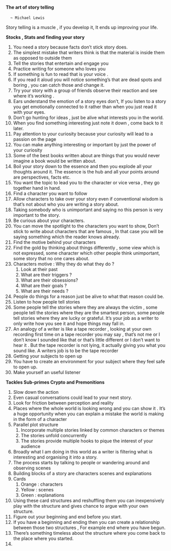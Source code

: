 #### The art of story telling
      ~ Michael Lewis

  Story telling is a muscle , if you develop it,   It ends up improving your life.


**Stocks , Stats and finding your story**

1. You need a story because facts don’t stick story does.
2. The simplest mistake that writers think is that the material is inside them as opposed to outside them 
3. Tell the stories that entertain and engage you 
4. Practice writing for someone who loves you
5. If something is fun to read that is your voice .
6. If you read it aloud you will notice something’s that are dead spots and boring , you can catch those and change it.
7. Try your story with a group of friends observe their reaction and see where it’s working .
8. Ears understand the emotion of a story eyes don’t, If you listen to a story you get emotionally connected to it rather than when you just read it with your eyes.
9. Don’t go hunting for ideas , just be alive what interests you in the world.
10. When you find something interesting just note it down , come back to it later.
11. Pay attention to your curiosity because your curiosity will lead to a passion on the page
12. You can make anything interesting or important by just the power of your curiosity 
13. Some of the best books written about are things that you would never imagine a book would be written about.
14. Boil your story down to the essence and then you explode all your thoughts around it. The essence is the hub and all your points around are perspectives, facts etc.
15. You want the topic to lead you to the character or vice versa , they go together hand in hand.
16. Find a character you want to follow
17. Allow characters to take over your story even if conventional wisdom is that’s not about who you are writing a story about.
18. Taking somebody who is unimportant and saying no this person is very important to the story.
19. Be curious about your characters.
20. You can move the spotlight to the characters you want to show, Don’t stick to write about characters that are famous , In that case you will be saying something which the reader knows already.
21. Find the motive behind your characters 
22. Find the gold by thinking about things differently , some view which is not expressed, some character which other people think unimportant, some story that no one cares about.
23. Characters motive : Why they do what they do ?
    1. Look at their past
    2. What are their triggers ?
    3. What are their obsessions?
    4. What are their goals ?
    5. What are their needs ?
24. People do things for a reason just be alive to what that reason could be.
25. Listen to how people tell stories
26. Some people tell the stories where they are always the victim , some people tell the stories where they are the smartest person, some people tell stories where they are lucky or grateful. It’s your job as a writer to only write how you see it and hope things may fall in.
27. An analogy of a writer is like a tape recorder , looking at your own recording first time on a tape recorder you may say , that’s not me or I don’t know I sounded like that or that’s  little different or I don’t want to hear it . But the tape recorder is not lying, it actually giving you what you sound like. A writers job is to be the tape recorder 
28. Getting your subjects to open up
29. You have to create an environment for your subject where they feel safe to open up.
30. Make yourself an useful listener 

**Tackles Sub-primes Crypto and Premonitions**

1. Slow down the action 
2. Even casual conversations could lead to your next story.
3. Look for friction between perception and reality 
4. Places where the whole world is looking wrong and you can show it . It’s a huge opportunity when you can explain a mistake the world is making in the form of a character
5. Parallel plot structure
   1. Incorporate multiple stories linked by common characters or themes
   2. The stories unfold concurrently 
   3. The stories provide multiple hooks to pique the interest of your audience 
6. Broadly what I am doing in this world as a writer is filtering what is interesting and organising it into a story.
7. The process starts by talking to people or wandering around and observing scenes
8. Building blocks of a story are characters scenes and explanations 
9. Cards
   1. Orange : characters
   2. Yellow : scenes
   3. Green : explanations
10. Using these card structures and reshuffling them you can inexpensively play with the structure and gives chance to argue with your own structure.
11. Figure out your beginning and end before you start.
12. If you have a beginning and ending then you can create a relationship between those two structures , For example end where you have begun.
13. There’s something timeless about the structure where you come back to the place where you started.
14. 
